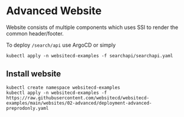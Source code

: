 # Advanced Website

Website consists of multiple components which uses SSI to render the common header/footer.

To deploy `/search/api` use ArgoCD or simply
```shell
kubectl apply -n websitecd-examples -f searchapi/searchapi.yaml
```

## Install website

```shell
kubectl create namespace websitecd-examples
kubectl apply -n websitecd-examples -f https://raw.githubusercontent.com/websitecd/websitecd-examples/main/websites/02-advanced/deployment-advanced-preprodonly.yaml
```
